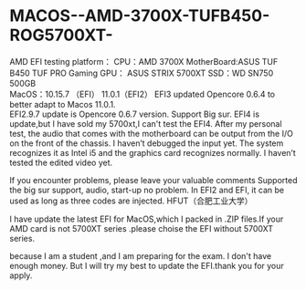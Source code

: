 # MACOS--AMD-3700X-TUFB450-ROG5700XT-
AMD EFI
testing platform：
  CPU：AMD 3700X
  MotherBoard:ASUS TUF B450 TUF PRO Gaming
  GPU： ASUS STRIX 5700XT
  SSD：WD SN750 500GB  
  MacOS：10.15.7 （EFI）
  11.0.1（EFI2） 
EFI3 updated Opencore 0.6.4 to better adapt to Macos 11.0.1.  
EFI2.9.7 update is Opencore 0.6.7 version. Support Big sur.
EFI4 is update,but I have sold my 5700xt,I can't test the EFI4.
After my personal test, the audio that comes with the motherboard can be output from the I/O on the front of the chassis. I haven’t debugged the input yet. The system recognizes it as Intel i5 and the graphics card recognizes normally. I haven’t tested the edited video yet.
  
  If you encounter problems, please leave your valuable comments
Supported the big sur support, audio, start-up no problem. In EFI2 and EFI, it can be used as long as three codes are injected.
 HFUT（合肥工业大学）
 
 I have update the latest EFI for MacOS,which I packed in .ZIP files.If your AMD card is not 5700XT series .please choise the EFI without 5700XT series.
 
because I am a student ,and I am preparing for the exam. I don't have enough money. But I will try my best to update the EFI.thank you for your apply.
